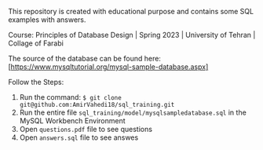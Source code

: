 This repository is created with educational purpose and contains some SQL examples with answers. 

Course: Principles of Database Design | Spring 2023 | University of Tehran | Collage of Farabi

The source of the database can be found here: [https://www.mysqltutorial.org/mysql-sample-database.aspx]

Follow the Steps:
1. Run the command: ``$ git clone git@github.com:AmirVahedi18/sql_training.git``
2. Run the entire file ``sql_training/model/mysqlsampledatabase.sql`` in the MySQL Workbench Environment
3. Open ``questions.pdf`` file to see questions
4. Open ``answers.sql`` file to see answes


